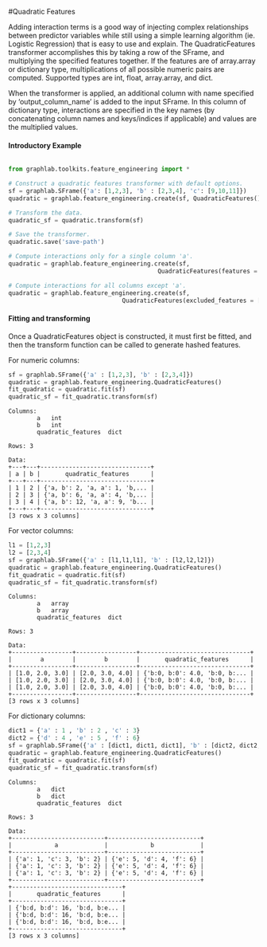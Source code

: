 #Quadratic Features

Adding interaction terms is a good way of injecting complex relationships 
between predictor variables while still using a simple learning algorithm 
(ie. Logistic Regression) that is easy to use and explain. The QuadraticFeatures 
transformer accomplishes this by taking a row of the SFrame, and multiplying 
the specified features together. If the features are of array.array or 
dictionary type, multiplications of all possible numeric pairs are computed. 
Supported types are int, float, array.array, and dict.

When the transformer is applied, an additional column with name specified by 
‘output_column_name’ is added to the input SFrame. In this column of dictionary 
type, interactions are specified in the key names (by concatenating column 
names and keys/indices if applicable) and values are the multiplied values.

#### Introductory Example

```python

from graphlab.toolkits.feature_engineering import *

# Construct a quadratic features transformer with default options.
sf = graphlab.SFrame({'a': [1,2,3], 'b' : [2,3,4], 'c': [9,10,11]})
quadratic = graphlab.feature_engineering.create(sf, QuadraticFeatures())

# Transform the data.
quadratic_sf = quadratic.transform(sf)

# Save the transformer.
quadratic.save('save-path')

# Compute interactions only for a single column 'a'.
quadratic = graphlab.feature_engineering.create(sf,
                                          QuadraticFeatures(features = ['a']))

# Compute interactions for all columns except 'a'.
quadratic = graphlab.feature_engineering.create(sf,
                                QuadraticFeatures(excluded_features = ['a']))
```

#### Fitting and transforming 

Once a QuadraticFeatures object is constructed, it must first be fitted, and then 
the transform function can be called to generate hashed features. 

For numeric columns:

```python
sf = graphlab.SFrame({'a' : [1,2,3], 'b' : [2,3,4]})
quadratic = graphlab.feature_engineering.QuadraticFeatures()
fit_quadratic = quadratic.fit(sf)
quadratic_sf = fit_quadratic.transform(sf)
```

```no-highlight
Columns:
        a   int
        b   int
        quadratic_features  dict

Rows: 3

Data:
+---+---+-------------------------------+
| a | b |       quadratic_features      |
+---+---+-------------------------------+
| 1 | 2 | {'a, b': 2, 'a, a': 1, 'b,... |
| 2 | 3 | {'a, b': 6, 'a, a': 4, 'b,... |
| 3 | 4 | {'a, b': 12, 'a, a': 9, 'b... |
+---+---+-------------------------------+
[3 rows x 3 columns]
```

For vector columns:

```python
l1 = [1,2,3]
l2 = [2,3,4]
sf = graphlab.SFrame({'a' : [l1,l1,l1], 'b' : [l2,l2,l2]})
quadratic = graphlab.feature_engineering.QuadraticFeatures()
fit_quadratic = quadratic.fit(sf)
quadratic_sf = fit_quadratic.transform(sf)
```

```no-highlight
Columns:
        a   array
        b   array
        quadratic_features  dict

Rows: 3

Data:
+-----------------+-----------------+-------------------------------+
|        a        |        b        |       quadratic_features      |
+-----------------+-----------------+-------------------------------+
| [1.0, 2.0, 3.0] | [2.0, 3.0, 4.0] | {'b:0, b:0': 4.0, 'b:0, b:... |
| [1.0, 2.0, 3.0] | [2.0, 3.0, 4.0] | {'b:0, b:0': 4.0, 'b:0, b:... |
| [1.0, 2.0, 3.0] | [2.0, 3.0, 4.0] | {'b:0, b:0': 4.0, 'b:0, b:... |
+-----------------+-----------------+-------------------------------+
[3 rows x 3 columns]
```

For dictionary columns:

```python
dict1 = {'a' : 1 , 'b' : 2 , 'c' : 3}
dict2 = {'d' : 4 , 'e' : 5 , 'f' : 6}
sf = graphlab.SFrame({'a' : [dict1, dict1, dict1], 'b' : [dict2, dict2, dict2]})
quadratic = graphlab.feature_engineering.QuadraticFeatures()
fit_quadratic = quadratic.fit(sf)
quadratic_sf = fit_quadratic.transform(sf)
```

```no-highlight
Columns:
        a   dict
        b   dict
        quadratic_features  dict

Rows: 3

Data:
+--------------------------+--------------------------+
|            a             |            b             |
+--------------------------+--------------------------+
| {'a': 1, 'c': 3, 'b': 2} | {'e': 5, 'd': 4, 'f': 6} |
| {'a': 1, 'c': 3, 'b': 2} | {'e': 5, 'd': 4, 'f': 6} |
| {'a': 1, 'c': 3, 'b': 2} | {'e': 5, 'd': 4, 'f': 6} |
+--------------------------+--------------------------+
+-------------------------------+
|       quadratic_features      |
+-------------------------------+
| {'b:d, b:d': 16, 'b:d, b:e... |
| {'b:d, b:d': 16, 'b:d, b:e... |
| {'b:d, b:d': 16, 'b:d, b:e... |
+-------------------------------+
[3 rows x 3 columns]
```
